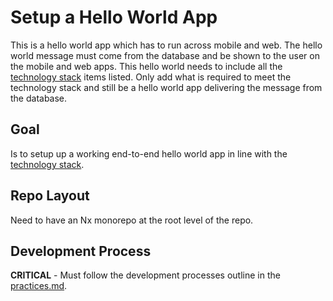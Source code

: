 # Setup a Hello World App

This is a hello world app which has to run across mobile and web. The hello world message must come from the database and be shown to the user on the mobile and web apps. This hello world needs to include all the [technology stack](../technology-stack.md) items listed. Only add what is required to meet the technology stack and still be a hello world app delivering the message from the database.

## Goal

Is to setup up a working end-to-end hello world app in line with the [technology stack](../technology-stack.md).

## Repo Layout

Need to have an Nx monorepo at the root level of the repo.

## Development Process

**CRITICAL** - Must follow the development processes outline in the [practices.md](../practices/practices.md).
